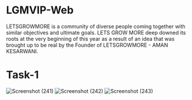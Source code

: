 # LGMVIP-Web
LETSGROWMORE is a community of diverse people coming together with similar objectives and ultimate goals. LETS GROW MORE deep downed its roots at the very beginning of this year as a result of an idea that was brought up to be real by the Founder of LETSGROWMORE - AMAN KESARWANI.



# Task-1
![Screenshot (241)](https://user-images.githubusercontent.com/97395050/229284745-651a3e07-6e39-4055-aba2-f9d10096e0e1.png)
![Screenshot (242)](https://user-images.githubusercontent.com/97395050/229284756-1af79186-af09-4523-98e2-bc49723e00ed.png)
![Screenshot (243)](https://user-images.githubusercontent.com/97395050/229284717-400bc0d2-86a3-47da-b7e7-d2685f18c63b.png)
